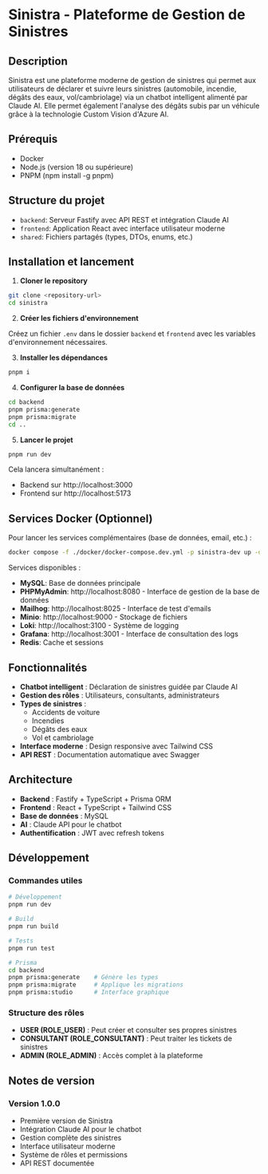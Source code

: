 # Sinistra - Plateforme de Gestion de Sinistres

## Description

Sinistra est une plateforme moderne de gestion de sinistres qui permet aux utilisateurs de déclarer et suivre leurs sinistres (automobile, incendie, dégâts des eaux, vol/cambriolage) via un chatbot intelligent alimenté par Claude AI. Elle permet également l'analyse des dégâts subis par un véhicule grâce à la technologie Custom Vision d'Azure AI.

## Prérequis

- Docker
- Node.js (version 18 ou supérieure)
- PNPM (npm install -g pnpm)

## Structure du projet

- `backend`: Serveur Fastify avec API REST et intégration Claude AI
- `frontend`: Application React avec interface utilisateur moderne
- `shared`: Fichiers partagés (types, DTOs, enums, etc.)

## Installation et lancement

1. **Cloner le repository**

```bash
git clone <repository-url>
cd sinistra
```

2. **Créer les fichiers d'environnement**

Créez un fichier `.env` dans le dossier `backend` et `frontend` avec les variables d'environnement nécessaires.

3. **Installer les dépendances**

```bash
pnpm i
```

4. **Configurer la base de données**

```bash
cd backend
pnpm prisma:generate
pnpm prisma:migrate
cd ..
```

5. **Lancer le projet**

```bash
pnpm run dev
```

Cela lancera simultanément :
- Backend sur http://localhost:3000
- Frontend sur http://localhost:5173

## Services Docker (Optionnel)

Pour lancer les services complémentaires (base de données, email, etc.) :

```bash
docker compose -f ./docker/docker-compose.dev.yml -p sinistra-dev up -d
```

Services disponibles :
- **MySQL**: Base de données principale
- **PHPMyAdmin**: http://localhost:8080 - Interface de gestion de la base de données
- **Mailhog**: http://localhost:8025 - Interface de test d'emails
- **Minio**: http://localhost:9000 - Stockage de fichiers
- **Loki**: http://localhost:3100 - Système de logging
- **Grafana**: http://localhost:3001 - Interface de consultation des logs
- **Redis**: Cache et sessions

## Fonctionnalités

- **Chatbot intelligent** : Déclaration de sinistres guidée par Claude AI
- **Gestion des rôles** : Utilisateurs, consultants, administrateurs
- **Types de sinistres** : 
  - Accidents de voiture
  - Incendies
  - Dégâts des eaux
  - Vol et cambriolage
- **Interface moderne** : Design responsive avec Tailwind CSS
- **API REST** : Documentation automatique avec Swagger

## Architecture

- **Backend** : Fastify + TypeScript + Prisma ORM
- **Frontend** : React + TypeScript + Tailwind CSS
- **Base de données** : MySQL
- **AI** : Claude API pour le chatbot
- **Authentification** : JWT avec refresh tokens

## Développement

### Commandes utiles

```bash
# Développement
pnpm run dev

# Build
pnpm run build

# Tests
pnpm run test

# Prisma
cd backend
pnpm prisma:generate    # Génère les types
pnpm prisma:migrate     # Applique les migrations
pnpm prisma:studio      # Interface graphique
```

### Structure des rôles

- **USER (ROLE_USER)** : Peut créer et consulter ses propres sinistres
- **CONSULTANT (ROLE_CONSULTANT)** : Peut traiter les tickets de sinistres
- **ADMIN (ROLE_ADMIN)** : Accès complet à la plateforme

## Notes de version

### Version 1.0.0

- Première version de Sinistra
- Intégration Claude AI pour le chatbot
- Gestion complète des sinistres
- Interface utilisateur moderne
- Système de rôles et permissions
- API REST documentée

